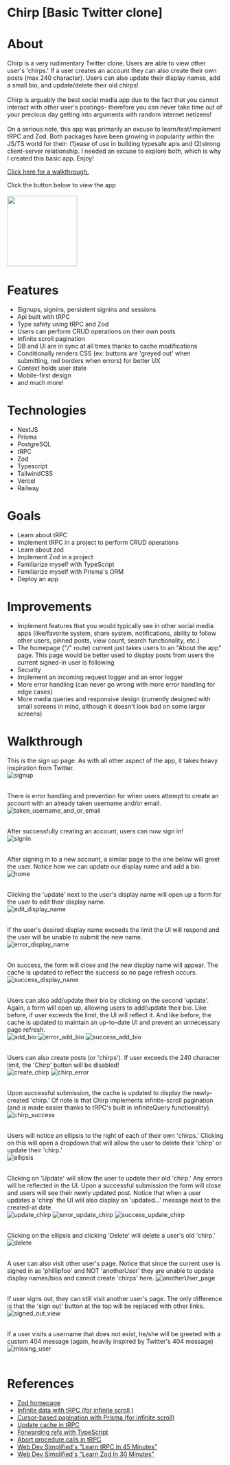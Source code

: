 # Chirp [Basic Twitter clone]

# About

Chirp is a very rudimentary Twitter clone. Users are able to view other user's 'chirps.' If a user creates an account they can also create their own posts (max 240 character). Users can also update their display names, add a small bio, and update/delete their old chirps! <br/><br/>Chirp is arguably the best social media app due to the fact that you cannot interact with other user's postings- therefore you can never take time out of your precious day getting into arguments with random internet netizens!
<br/><br/>
On a serious note, this app was primarily an excuse to learn/test/implement tRPC and Zod. Both packages have been growing in popularity within the JS/TS world for their: (1)ease of use in building typesafe apis and (2)strong client-server relationship. I needed an excuse to explore both, which is why I created this basic app. Enjoy!

[Click here for a walkthrough.](#walkthrough)

Click the button below to view the app
<br/>
<br/>
[<img src="https://raw.githubusercontent.com/pfoo360/Chirp/main/screenshots/logo.png" width="163px" />](https://nepenthes.vercel.app/)

# Features

- Signups, signins, persistent signins and sessions
- Api built with tRPC
- Type safety using tRPC and Zod
- Users can perform CRUD operations on their own posts
- Infinite scroll pagination
- DB and UI are in sync at all times thanks to cache modifications
- Conditionally renders CSS (ex: buttons are 'greyed out' when submitting, red borders when errors) for better UX
- Context holds user state
- Mobile-first design
- and much more!

# Technologies

- NextJS
- Prisma
- PostgreSQL
- tRPC
- Zod
- Typescript
- TailwindCSS
- Vercel
- Railway

# Goals

- Learn about tRPC
- Implement tRPC in a project to perform CRUD operations
- Learn about zod
- Implement Zod in a project
- Familiarize myself with TypeScript
- Familiarize myself with Prisma's ORM
- Deploy an app

# Improvements

- Implement features that you would typically see in other social media apps (like/favorite system, share system, notifications, ability to follow other users, pinned posts, view count, search functionality, etc.)
- The homepage ("/" route) current just takes users to an "About the app" page. This page would be better used to display posts from users the current signed-in user is following
- Security
- Implement an incoming request logger and an error logger
- More error handling (can never go wrong with more error handling for edge cases)
- More media queries and responsive design (currently designed with small screens in mind, although it doesn't look bad on some larger screens)

# Walkthrough

This is the sign up page. As with all other aspect of the app, it takes heavy inspiration from Twitter. <br/>
![signup](/screenshots/1.png)
<br/>
<br/>

There is error handling and prevention for when users attempt to create an account with an already taken username and/or email. <br/>
![taken_username_and_or_email](/screenshots/2.png)
<br/>
<br/>

After successfully creating an account, users can now sign in! <br/>
![signin](/screenshots/3.png)
<br/>
<br/>

After signing in to a new account, a similar page to the one below will greet the user. Notice how we can update our display name and add a bio.<br/>
![home](/screenshots/4.png)
<br/>
<br/>

Clicking the 'update' next to the user's display name will open up a form for the user to edit their display name.<br/>
![edit_display_name](/screenshots/5.png)
<br/>
<br/>

If the user's desired display name exceeds the limit the UI will respond and the user will be unable to submit the new name.<br/>
![error_display_name](/screenshots/6.png)
<br/>
<br/>

On success, the form will close and the new display name will appear. The cache is updated to reflect the success so no page refresh occurs.<br/>
![success_display_name](/screenshots/7.png)
<br/>
<br/>

Users can also add/update their bio by clicking on the second 'update'. Again, a form will open up, allowing users to add/update their bio. Like before, if user exceeds the limit, the UI will reflect it. And like before, the cache is updated to maintain an up-to-date UI and prevent an unnecessary page refresh.<br/>
![add_bio](/screenshots/8.png)
![error_add_bio](/screenshots/9.png)
![success_add_bio](/screenshots/10.png)
<br/>
<br/>

Users can also create posts (or 'chirps'). If user exceeds the 240 character limit, the 'Chirp' button will be disabled!<br/>
![create_chirp](/screenshots/11.png)
![chirp_error](/screenshots/12.png)
<br/>
<br/>

Upon successful submission, the cache is updated to display the newly-created 'chirp.' Of note is that Chirp implements infinite-scroll pagination (and is made easier thanks to tRPC's built in infiniteQuery functionality).<br/>
![chirp_success](/screenshots/13.png)
<br/>
<br/>

Users will notice an ellipsis to the right of each of their own 'chirps.' Clicking on this will open a dropdown that will allow the user to delete their 'chirp' or update their 'chirp.'<br/>
![ellipsis](/screenshots/14.png)
<br/>
<br/>

Clicking on 'Update' will allow the user to update their old 'chirp.' Any errors will be reflected in the UI. Upon a successful submission the form will close and users will see their newly updated post. Notice that when a user updates a 'chirp' the UI will also display an 'updated...' message next to the created-at date.<br/>
![update_chirp](/screenshots/15.png)
![error_update_chirp](/screenshots/16.png)
![success_update_chirp](/screenshots/17.png)
<br/>
<br/>

Clicking on the ellipsis and clicking 'Delete' will delete a user's old 'chirp.'<br/>
![delete](/screenshots/18.png)
<br/>
<br/>

A user can also visit other user's page. Notice that since the current user is signed in as 'phillipfoo' and NOT 'anotherUser' they are unable to update display names/bios and cannot create 'chirps' here.
![anotherUser_page](/screenshots/19.png)
<br/>
<br/>

If user signs out, they can still visit another user's page. The only difference is that the 'sign out' button at the top will be replaced with other links.
![signed_out_view](/screenshots/20.png)
<br/>
<br/>

If a user visits a username that does not exist, he/she will be greeted with a custom 404 message (again, heavily inspired by Twitter's 404 message)
![missing_user](/screenshots/21.png)
<br/>
<br/>

# References

- [Zod homepage](https://zod.dev/)
- [Infinite data with tRPC (for infinite scroll )](https://trpc.io/docs/useInfiniteQuery)
- [Cursor-based pagination with Prisma (for infinite scroll)](https://www.prisma.io/docs/concepts/components/prisma-client/pagination#cursor-based-pagination)
- [Update cache in tRPC](https://trpc.io/docs/useContext)
- [Forwarding refs with TypeScript](https://www.carlrippon.com/react-forwardref-typescript/)
- [Abort procedure calls in tRPC](https://trpc.io/docs/aborting-procedure-calls)
- [Web Dev Simplified's "Learn tRPC In 45 Minutes"](https://www.youtube.com/watch?v=UfUbBWIFdJs)
- [Web Dev Simplified's "Learn Zod In 30 Minutes"](https://www.youtube.com/watch?v=L6BE-U3oy80)
